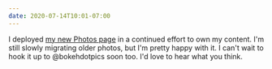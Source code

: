 ```yaml
---
date: 2020-07-14T10:01-07:00
---
```

I deployed [my new Photos page](https://smithtimmytim.com/photos/) in a continued effort to own my content. I'm still slowly migrating older photos, but I'm pretty happy with it. I can't wait to hook it up to @bokehdotpics soon too. I'd love to hear what you think.
